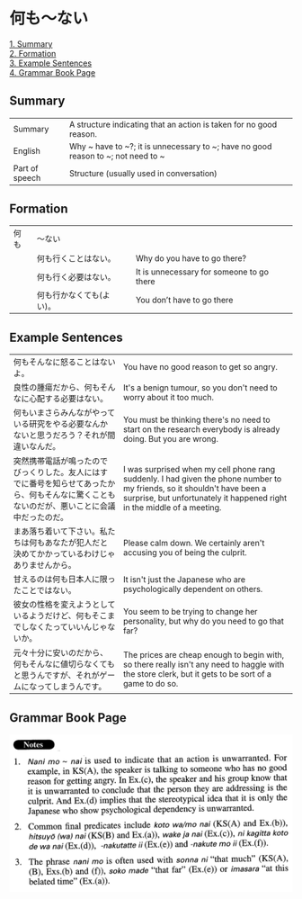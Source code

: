 # 何も～ない

[1. Summary](#summary)<br>
[2. Formation](#formation)<br>
[3. Example Sentences](#example-sentences)<br>
[4. Grammar Book Page](#grammar-book-page)<br>


## Summary

<table><tr>   <td>Summary</td>   <td>A structure indicating that an action is taken for no good reason.</td></tr><tr>   <td>English</td>   <td>Why ~ have to ~?; it is unnecessary to ~; have no good reason to ~; not need to ~</td></tr><tr>   <td>Part of speech</td>   <td>Structure (usually used in conversation)</td></tr></table>

## Formation

<table class="table"><tbody><tr class="tr head"><td class="td"><span class="concept">何も</span></td><td class="td"><span>～</span><span class="concept">ない</span></td><td class="td"></td></tr><tr class="tr"><td class="td"></td><td class="td"><span class="concept">何も</span><span>行くことは</span><span class="concept">ない</span><span>。</span></td><td class="td"><span>Why do you have to go there?</span></td></tr><tr class="tr"><td class="td"></td><td class="td"><span class="concept">何も</span><span>行く必要は</span><span class="concept">ない</span><span>。</span></td><td class="td"><span>It is unnecessary for someone to go there</span></td></tr><tr class="tr"><td class="td"></td><td class="td"><span class="concept">何も</span><span>行か</span><span class="concept">なく</span><span>ても(よい)。</span></td><td class="td"><span>You don’t have to go there</span></td></tr></tbody></table>

## Example Sentences

<table><tr>   <td>何もそんなに怒ることはないよ。</td>   <td>You have no good reason to get so angry.</td></tr><tr>   <td>良性の腫瘍だから、何もそんなに心配する必要はない。</td>   <td>It's a benign tumour, so you don't need to worry about it too much.</td></tr><tr>   <td>何もいまさらみんながやっている研究をやる必要なんかないと思うだろう？それが間違いなんだ。</td>   <td>You must be thinking there's no need to start on the research everybody is already doing. But you are wrong.</td></tr><tr>   <td>突然携帯電話が鳴ったのでびっくりした。友人にはすでに番号を知らせてあったから、何もそんなに驚くこともないのだが、悪いことに会議中だったのだ。</td>   <td>I was surprised when my cell phone rang suddenly. I had given the phone number to my friends, so it shouldn't have been a surprise, but unfortunately it happened right in the middle of a meeting.</td></tr><tr>   <td>まあ落ち着いて下さい。私たちは何もあなたが犯人だと決めてかかっているわけじゃありませんから。</td>   <td>Please calm down. We certainly aren't accusing you of being the culprit.</td></tr><tr>   <td>甘えるのは何も日本人に限ったことではない。</td>   <td>It isn't just the Japanese who are psychologically dependent on others.</td></tr><tr>   <td>彼女の性格を変えようとしているようだけど、何もそこまでしなくたっていいんじゃないか。</td>   <td>You seem to be trying to change her personality, but why do you need to go that far?</td></tr><tr>   <td>元々十分に安いのだから、何もそんなに値切らなくてもと思うんですが、それがゲームになってしまうんです。</td>   <td>The prices are cheap enough to begin with, so there really isn't any need to haggle with the store clerk, but it gets to be sort of a game to do so.</td></tr></table>

## Grammar Book Page

![](../img/Advanced何も～ない.png)


